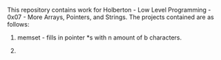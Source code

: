 This repository contains work for Holberton - Low Level Programming - 0x07 - More Arrays, Pointers, and Strings.
The projects contained are as follows:
1) memset - fills in pointer *s with n amount of b characters.

2) 

